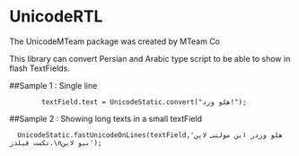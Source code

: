 # UnicodeRTL
The UnicodeMTeam package was created by MTeam Co

This library can convert Persian and Arabic type script to be able to show in flash TextFields.

##Sample 1 : Single line
      
			textField.text = UnicodeStatic.convert("هلو ورد!");

##Sample 2 : Showing long texts in a small textField

      UnicodeStatic.fastUnicodeOnLines(textField,'هلو وردز این مولتی لاین تکست فیلدز.\nنیو لاین');

